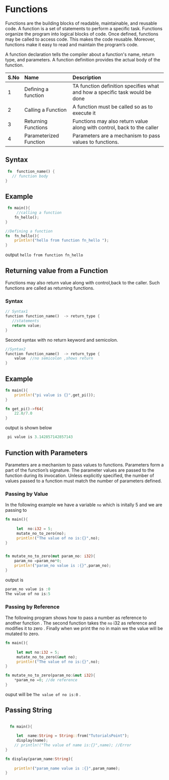 # Functions

Functions are the building blocks of readable, maintainable, and reusable code. A function is a set of statements to perform a specific task. Functions organize the program into logical blocks of code. Once defined, functions may be called to access code. This makes the code reusable. Moreover, functions make it easy to read and maintain the program’s code.

A function declaration tells the compiler about a function's name, return type, and parameters. A function definition provides the actual body of the function.

|S.No| Name | Description
|:----|:-----|:----------
| 1   | Defining a function | TA function definition specifies what and how a specific task would be done
| 2   | Calling a Function | A function must be called so as to execute it
| 3   | Returning Functions | Functions may also return value along with control, back to the caller
| 4   | Parameterized Function | Parameters are a mechanism to pass values to functions.

## Syntax

```rust
 fn  function_name() {
   // function body
}

```

## Example

```rust
 fn main(){
     //calling a function
    fn_hello();
}

//Defining a function
fn  fn_hello(){
    println!("hello from function fn_hello ");
}

```

output `hello from function fn_hello`

## Returning value from a Function

Functions may also return value along with control,back to the caller. Such functions are called as returning functions.

### Syntax

```rust
// Syntax1
function function_name()  -> return_type {
   //statements
   return value;
}
```

Second syntax with no return keyword and semicolon.

```rust
//Syntax2
function function_name()  -> return_type {
    value  //no semicolon ,shows return
}
```

## Example

```rust
fn main(){
    println!("pi value is {}",get_pi());
}

fn get_pi()->f64{
    22.0/7.0
}

```

output is shown below

```rust
 pi value is 3.142857142857143
```

## Function with Parameters

Parameters are a mechanism to pass values to functions. Parameters form a part of the function’s signature. The parameter values are passed to the function during its invocation. Unless explicitly specified, the number of values passed to a function must match the number of parameters defined.

### Passing by Value

In the following example we have a variable `no` which is initally 5 and we are passing to 
```rust
fn main(){
     
     let  no:i32 = 5;
     mutate_no_to_zero(no);
     println!("The value of no is:{}",no);
}


fn mutate_no_to_zero(mut param_no: i32){
    param_no =param_no*0;
    println!("param_no value is :{}",param_no);
}

```
output is 

```rust
param_no value is :0
The value of no is:5
```

### Passing by Reference

The following program shows how to pass a number as reference to another function . The second function takes the `no` i32 as reference and modifies it to zero . Finally when we print the no
in main we the value will be mutated to zero.

```rust
fn main(){
     
     let mut no:i32 = 5;
     mutate_no_to_zero(&mut no);
     println!("The value of no is:{}",no);
}

fn mutate_no_to_zero(param_no:&mut i32){
    *param_no =0; //de reference
}

```

ouput will be `The value of no is:0` .


## Passing String 

```rust
 
  fn main(){
     
     let  name:String = String::from("TutorialsPoint");
     display(name);
    // println!("The value of name is:{}",name); //Error
}

fn display(param_name:String){
    
    println!("param_name value is :{}",param_name);
}

```